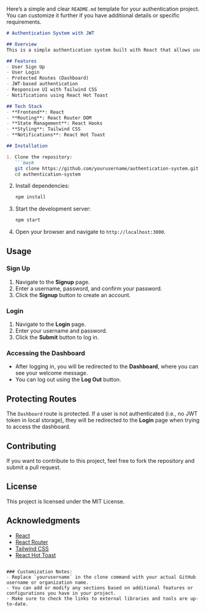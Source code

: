 Here’s a simple and clear `README.md` template for your authentication project. You can customize it further if you have additional details or specific requirements.

```markdown
# Authentication System with JWT

## Overview
This is a simple authentication system built with React that allows users to sign up, log in, and access a protected dashboard. The application utilizes JSON Web Tokens (JWT) for authentication and local storage to manage user sessions.

## Features
- User Sign Up
- User Login
- Protected Routes (Dashboard)
- JWT-based authentication
- Responsive UI with Tailwind CSS
- Notifications using React Hot Toast

## Tech Stack
- **Frontend**: React
- **Routing**: React Router DOM
- **State Management**: React Hooks
- **Styling**: Tailwind CSS
- **Notifications**: React Hot Toast

## Installation

1. Clone the repository:
   ```bash
   git clone https://github.com/yourusername/authentication-system.git
   cd authentication-system
   ```

2. Install dependencies:
   ```bash
   npm install
   ```

3. Start the development server:
   ```bash
   npm start
   ```

4. Open your browser and navigate to `http://localhost:3000`.

## Usage

### Sign Up
1. Navigate to the **Signup** page.
2. Enter a username, password, and confirm your password.
3. Click the **Signup** button to create an account.

### Login
1. Navigate to the **Login** page.
2. Enter your username and password.
3. Click the **Submit** button to log in.

### Accessing the Dashboard
- After logging in, you will be redirected to the **Dashboard**, where you can see your welcome message.
- You can log out using the **Log Out** button.

## Protecting Routes
The `Dashboard` route is protected. If a user is not authenticated (i.e., no JWT token in local storage), they will be redirected to the **Login** page when trying to access the dashboard.

## Contributing
If you want to contribute to this project, feel free to fork the repository and submit a pull request.

## License
This project is licensed under the MIT License.

## Acknowledgments
- [React](https://reactjs.org/)
- [React Router](https://reactrouter.com/)
- [Tailwind CSS](https://tailwindcss.com/)
- [React Hot Toast](https://react-hot-toast.com/)

```

### Customization Notes:
- Replace `yourusername` in the clone command with your actual GitHub username or organization name.
- You can add or modify any sections based on additional features or configurations you have in your project.
- Make sure to check the links to external libraries and tools are up-to-date.